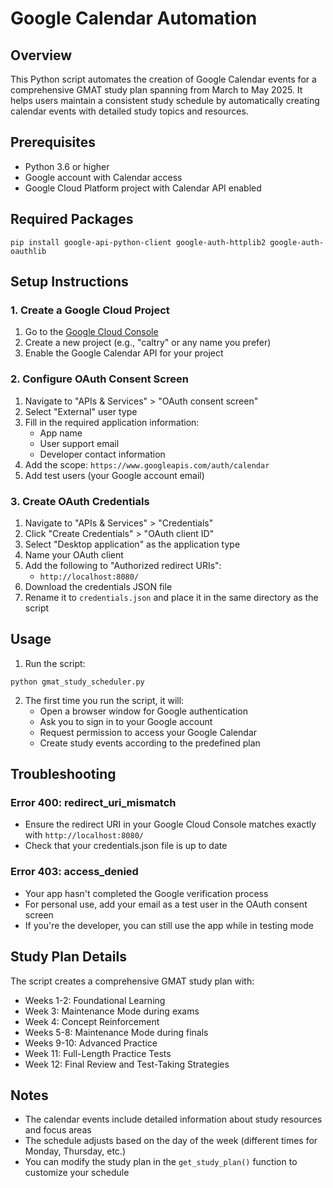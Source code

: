 # Google Calendar Automation
## Overview

This Python script automates the creation of Google Calendar events for a comprehensive GMAT study plan spanning from March to May 2025. It helps users maintain a consistent study schedule by automatically creating calendar events with detailed study topics and resources.

## Prerequisites

- Python 3.6 or higher
- Google account with Calendar access
- Google Cloud Platform project with Calendar API enabled


## Required Packages

```
pip install google-api-python-client google-auth-httplib2 google-auth-oauthlib
```


## Setup Instructions

### 1. Create a Google Cloud Project

1. Go to the [Google Cloud Console](https://console.cloud.google.com/)
2. Create a new project (e.g., "caltry" or any name you prefer)
3. Enable the Google Calendar API for your project

### 2. Configure OAuth Consent Screen

1. Navigate to "APIs \& Services" > "OAuth consent screen"
2. Select "External" user type
3. Fill in the required application information:
    - App name
    - User support email
    - Developer contact information
4. Add the scope: `https://www.googleapis.com/auth/calendar`
5. Add test users (your Google account email)

### 3. Create OAuth Credentials

1. Navigate to "APIs \& Services" > "Credentials"
2. Click "Create Credentials" > "OAuth client ID"
3. Select "Desktop application" as the application type
4. Name your OAuth client
5. Add the following to "Authorized redirect URIs":
    - `http://localhost:8080/`
6. Download the credentials JSON file
7. Rename it to `credentials.json` and place it in the same directory as the script

## Usage

1. Run the script:
```
python gmat_study_scheduler.py
```

2. The first time you run the script, it will:
    - Open a browser window for Google authentication
    - Ask you to sign in to your Google account
    - Request permission to access your Google Calendar
    - Create study events according to the predefined plan

## Troubleshooting

### Error 400: redirect_uri_mismatch

- Ensure the redirect URI in your Google Cloud Console matches exactly with `http://localhost:8080/`
- Check that your credentials.json file is up to date


### Error 403: access_denied

- Your app hasn't completed the Google verification process
- For personal use, add your email as a test user in the OAuth consent screen
- If you're the developer, you can still use the app while in testing mode


## Study Plan Details

The script creates a comprehensive GMAT study plan with:

- Weeks 1-2: Foundational Learning
- Week 3: Maintenance Mode during exams
- Week 4: Concept Reinforcement
- Weeks 5-8: Maintenance Mode during finals
- Weeks 9-10: Advanced Practice
- Week 11: Full-Length Practice Tests
- Week 12: Final Review and Test-Taking Strategies


## Notes

- The calendar events include detailed information about study resources and focus areas
- The schedule adjusts based on the day of the week (different times for Monday, Thursday, etc.)
- You can modify the study plan in the `get_study_plan()` function to customize your schedule

